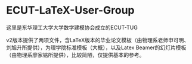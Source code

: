 # ECUT-LaTeX-User-Group

这里是东华理工大学大学数学建模协会成立的ECUT-TUG

v2版本提供了两项文件，含LaTeX版本的毕业论文模板（由物理系老师申可明、刘旭升所提供），为理学院标准模板（大概），以及Latex Beamer的幻灯片模板（由物理系廖家铭所提供），比较简陋，仅提供基本的参考。

